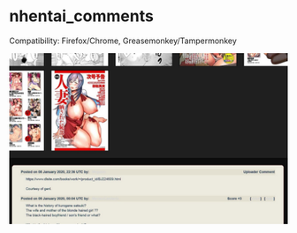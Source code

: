 # nhentai_comments

Compatibility:
Firefox/Chrome,
Greasemonkey/Tampermonkey


![effect](https://github.com/zhuzemin/nhentai_comments/raw/master/Screenshot-2020-1-10.jpg)

